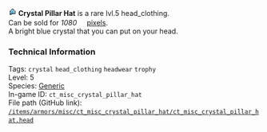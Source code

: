 ![ ](https://raw.githubusercontent.com/Ceterai/Enternia/main/items/armors/misc/ct_misc_crystal_pillar_hat/icon.png) **Crystal Pillar Hat** is a rare lvl.5 head_clothing.  
Can be sold for *1080* <img src="https://starbounder.org/mediawiki/images/2/21/Pixel.png" width="12" height="16"/> [pixels](https://starbounder.org/Pixel).  
A bright blue crystal that you can put on your head.

### Technical Information

Tags: `crystal` `head_clothing` `headwear` `trophy`  
Level: 5  
Species: [Generic](https://starbounder.org/Perfectly_Generic_Item)  
In-game ID: `ct_misc_crystal_pillar_hat`  
File path (GitHub link): [`/items/armors/misc/ct_misc_crystal_pillar_hat/ct_misc_crystal_pillar_hat.head`](https://github.com/Ceterai/Enternia/blob/main/items/armors/misc/ct_misc_crystal_pillar_hat/ct_misc_crystal_pillar_hat.head)

